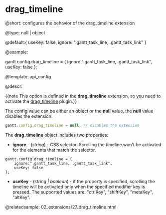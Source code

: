 drag_timeline
=============

@short: 
configures the behavior of the drag_timeline extension
	

@type: null | object

@default:{ useKey: false, ignore: ".gantt_task_line, .gantt_task_link" }

@example:

gantt.config.drag_timeline = {
    ignore:".gantt_task_line, .gantt_task_link",
    useKey: false
};


@template:	api_config

@descr:

{{note This option is defined in the **drag_timeline** extension, so you need to activate the [drag_timeline](desktop/extensions_list.md#dragtimeline) plugin.}}

The config value can be either an object or the **null** value, the **null** value disables the extension.

~~~js
gantt.config.drag_timeline = null; // disables the extension
~~~

The **drag_timeline** object includes two properties:



- <span class=subproperty>**ignore**</span> - (*string*) - CSS selector. Scrolling the timeline won't be activated for the elements that match the selector.


~~~
gantt.config.drag_timeline = {
    ignore:".gantt_task_line, .gantt_task_link",
    useKey: false
};
~~~


- <span class=subproperty>**useKey**</span> - (*string | boolean*) - if the property is specified, scrolling the timeline will be activated only when the specified modifier key is pressed. The supported values are: "ctrlKey", "shiftKey", "metaKey", "altKey".


@relatedsample:
	02_extensions/27_drag_timeline.html